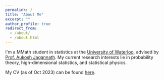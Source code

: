 ```yaml
---
permalink: /
title: "About Me"
excerpt: ""
author_profile: true
redirect_from: 
  - /about/
  - /about.html
---
```

I'm a MMath student in statistics at the [University of Waterloo](https://uwaterloo.ca/), advised by [Prof. Aukosh Jagannath](https://www.math.uwaterloo.ca/~a3jagann/). My current research interests lie in probability theory, high-dimensional statistics, and statistical physics.

My CV (as of Oct 2023) can be found [here](/cv).
